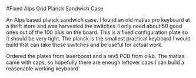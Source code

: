 #Fixed Alps Grid Planck Sandwich Case

An Alps based planck sandwich case. I found an old matias pro keyboard at a thrift store and was harvested the switches. I only need about 50 good ones out of the 100 plus on the board. This is a fixed configuration plate so it should be very tight. The planck is the smallest practical keyboard I would build that can take these switches and be useful for actual work.

Ordered the plates from laserboost and a rev5 PCB from olkb. The matias came with caps, so hopefully there are enough leftover caps I can build a reasonable working keyboard.
